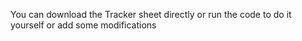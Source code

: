You can download the Tracker sheet directly or run the code to do it yourself or add some modifications
